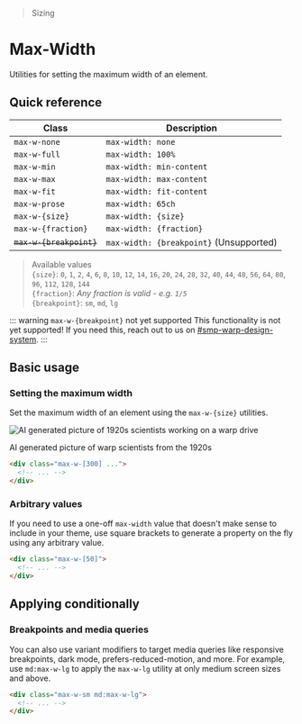 > Sizing

# Max-Width

Utilities for setting the maximum width of an element.

## Quick reference

| Class                    | Description                             |
|--------------------------|-----------------------------------------|
| `max-w-none`             | `max-width: none`                       |
| `max-w-full`             | `max-width: 100%`                       |
| `max-w-min`              | `max-width: min-content`                |
| `max-w-max`              | `max-width: max-content`                |
| `max-w-fit`              | `max-width: fit-content`                |
| `max-w-prose`            | `max-width: 65ch`                       |
| `max-w-{size}`           | `max-width: {size}`                     |
| `max-w-{fraction}`       | `max-width: {fraction}`                 |
| ~~`max-w-{breakpoint}`~~ | `max-width: {breakpoint}` (Unsupported) |

> Available values <br />
> `{size}`: `0`, `1`, `2`, `4`, `6`, `8`, `10`, `12`, `14`, `16`, `20`, `24`, `28`, `32`, `40`, `44`, `48`, `56`, `64`, `80`, `96`, `112`, `128`, `144` <br />
> `{fraction}`: _Any fraction is valid - e.g. `1/5`_<br/>
> `{breakpoint}`: `sm`, `md`, `lg`

::: warning `max-w-{breakpoint}` not yet supported
This functionality is not yet supported! If you need this, reach out to us on [#smp-warp-design-system](https://sch-chat.slack.com/archives/C04P0GYTHPV).
:::

## Basic usage

### Setting the maximum width
Set the maximum width of an element using the `max-w-{size}` utilities.

<width-controller>
  <example-container>
    <div class="ex-bg--striped ex-bg--blue flex justify-center">
      <section class="ex-box pd-bg-white max-w-[300]">
        <img src="/images/20s-scientists.jpg" class="h-128 w-128 rounded-full" alt="AI generated picture of 1920s scientists working on a warp drive" />
        <p class="pd-text-slate-900 pl-16">AI generated picture of warp scientists from the 1920s</p>
      </section>
    </div>
  </example-container>
</width-controller>

```html
<div class="max-w-[300] ...">
  <!-- ... -->
</div>
```

<!-- TODO: Unsupported
### Constraining to your breakpoints
The `max-w-screen-{breakpoint}` classes can be used to give an element a max-width matching a specific breakpoint.

```html
<div class="max-w-screen-md"></div>
```
-->

### Arbitrary values
If you need to use a one-off `max-width` value that doesn't make sense to include in your theme, use square brackets to generate a property on the fly using any arbitrary value.

```html
<div class="max-w-[50]">
  <!-- ... -->
</div>
```

## Applying conditionally

### Breakpoints and media queries
You can also use variant modifiers to target media queries like responsive breakpoints, dark mode, prefers-reduced-motion, and more. For example, use `md:max-w-lg` to apply the `max-w-lg` utility at only medium screen sizes and above.

```html
<div class="max-w-sm md:max-w-lg">
  <!-- ... -->
</div>
```
